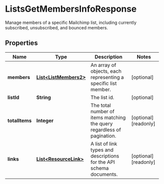 

# ListsGetMembersInfoResponse

Manage members of a specific Mailchimp list, including currently subscribed, unsubscribed, and bounced members.

## Properties

| Name | Type | Description | Notes |
|------------ | ------------- | ------------- | -------------|
|**members** | [**List&lt;ListMembers2&gt;**](ListMembers2.md) | An array of objects, each representing a specific list member. |  [optional] |
|**listId** | **String** | The list id. |  [optional] |
|**totalItems** | **Integer** | The total number of items matching the query regardless of pagination. |  [optional] [readonly] |
|**links** | [**List&lt;ResourceLink&gt;**](ResourceLink.md) | A list of link types and descriptions for the API schema documents. |  [optional] [readonly] |



